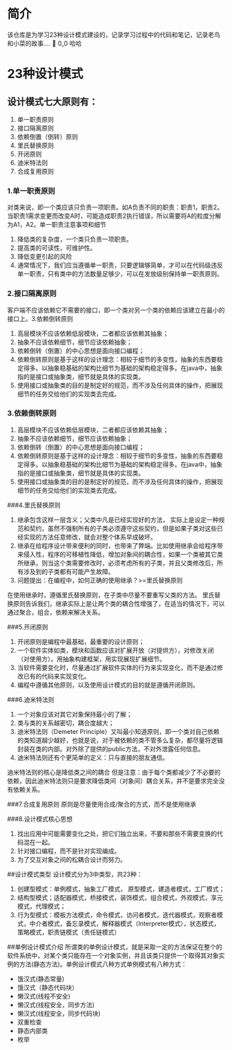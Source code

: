 # 简介
该仓库是为学习23种设计模式建设的，记录学习过程中的代码和笔记，记录老鸟和小菜的故事....
🐤 0_0 哈哈

# 23种设计模式
## 设计模式七大原则有：
1. 单一职责原则
2. 接口隔离原则
3. 依赖倒置（倒转）原则
4. 里氏替换原则
5. 开闭原则
6. 迪米特法则
7. 合成复用原则

### 1.单一职责原则
对类来说，即一个类应该只负责一项职责。如A负责不同的职责：职责1，职责2。当职责1需求变更而改变A时，可能造成职责2执行错误，所以需要将A的粒度分解为A1，A2。单一职责注意事项和细节
1. 降低类的复杂度，一个类只负责一项职责。
2. 提高类的可读性，可维护性。
3. 降低变更引起的风险
4. 通常情况下，我们应当遵循单一职责，只要逻辑够简单，才可以在代码级违反单一职责，只有类中的方法数量足够少，可以在发放级别保持单一职责原则。

### 2.接口隔离原则
客户端不应该依赖它不需要的接口，即一个类对另一个类的依赖应该建立在最小的接口上。3.依赖倒转原则
1. 高层模块不应该依赖低层模块，二者都应该依赖其抽象；
2. 抽象不应该依赖细节，细节应该依赖抽象；
3. 依赖倒转（倒置）的中心思想是面向接口编程；
4. 依赖倒转原则是基于这样的设计理念：相较于细节的多变性，抽象的东西要稳定得多。以抽象稳基础的架构比细节为基础的架构稳定得多。在java中，抽象指的是接口或抽象类，细节就是具体的实现类。
5. 使用接口或抽象类的目的是制定好的规范，而不涉及任何具体的操作，把展现细节的任务交给他们的实现类去完成。

### 3.依赖倒转原则
1. 高层模块不应该依赖低层模块，二者都应该依赖其抽象；
2. 抽象不应该依赖细节，细节应该依赖抽象；
3. 依赖倒转（倒置）的中心思想是面向接口编程；
4. 依赖倒转原则是基于这样的设计理念：相较于细节的多变性，抽象的东西要稳定得多。以抽象稳基础的架构比细节为基础的架构稳定得多。在java中，抽象指的是接口或抽象类，细节就是具体的实现类。
5. 使用接口或抽象类的目的是制定好的规范，而不涉及任何具体的操作，把展现细节的任务交给他们的实现类去完成。


###4.里氏替换原则
1. 继承包含这样一层含义；父类中凡是已经实现好的方法， 实际上是设定一种规范和契约，虽然不强制所有的子类必须遵守这些契约，但是如果子类对这些已经实现的方法任意修改，就会对整个体系早成破坏。
2. 继承在给程序设计带来便利的同时，也带来了弊端。比如使用继承会给程序带来侵入性，程序的可移植性降低，增加对象间的耦合性，如果一个类被其它类所继承，则当这个类需要修改时，必须考虑所有的子类，并且父类修改后，所有涉及到的子类都有可能产生故障。
3. 问题提出：在编程中，如何正确的使用继承？>=里氏替换原则

在使用继承时，遵循里氏替换原则，在子类中尽量不要重写父类的方法。 里氏替换原则告诉我们，继承实际上是让两个类的耦合性增强了，在适当的情况下，可以通过聚合，组合，依赖来解决关系。

###5.开闭原则
1. 开闭原则是编程中最基础，最重要的设计原则；
2. 一个软件实体如类，模块和函数应该对扩展开放（对提供方），对修改关闭（对使用方）。用抽象构建框架，用实现展现扩展细节。
3. 当软件需要变化时，尽量通过扩展软件实体的行为来实现变化，而不是通过修改已有的代码来实现变化。
4. 编程中遵循其他原则，以及使用设计模式的目的就是遵循开闭原则。

###6.迪米特法则
1. 一个对象应该对其它对象保持最小的了解；
2. 类与类的关系越密切，耦合度越大；
3. 迪米特法则（Demeter Principle）又叫最小知道原则，即一个类对自己依赖的类知道越少越好，也就是说，对于被依赖的类不管多么复杂，都尽量将逻辑封装在类的内部。对外除了提供的public方法，不对外泄露任何信息。
4. 迪米特法则还有个更简单的定义：只与直接的朋友通信。

迪米特法则的核心是降低类之间的耦合
但是注意：由于每个类都减少了不必要的依赖，因此迪米特法则只是要求降低类间（对象间）耦合关系，并不是要求完全没有依赖关系。

###7.合成复用原则
原则是尽量使用合成/聚合的方式，而不是使用继承

###8.设计模式核心思想
1. 找出应用中可能需要变化之处，把它们独立出来，不要和那些不需要变换的代码混在一起。
2. 针对接口编程，而不是针对实现编成。
3. 为了交互对象之间的松耦合设计而努力。

##设计模式类型
设计模式分为3中类型，共23种：
1. 创建型模式：单例模式，抽象工厂模式， 原型模式，建造者模式，工厂模式；
2. 结构型模式；适配器模式，桥接模式，装饰模式，组合模式，外观模式，享元模式，代理模式；
3. 行为型模式：模板方法模式，命令模式，访问者模式，迭代器模式，观察者模式，中介者模式，备忘录模式，解释器模式（Interpreter模式），状态模式，策略模式，职责链模式（责任链模式）










##单例设计模式介绍
所谓类的单例设计模式，就是采取一定的方法保证在整个的软件系统中，对某个类只能存在一个对象实例，并且该类只提供一个取得其对象实例的方法(静态方法)。单例设计模式八种方式单例模式有八种方式：
* 饿汉式(静态常量)
* 饿汉式（静态代码块）
* 懒汉式(线程不安全)
* 懒汉式(线程安全，同步方法)
* 懒汉式(线程安全，同步代码块)
* 双重检查
* 静态内部类
* 枚举
